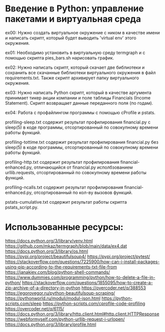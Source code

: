 # Введение в Python: управление пакетами и виртуальная среда

ex00: Нужно создать виртуальное окружение с ником в качестве имени и написать скрипт, который будет выводить 'virtual env' этого окружения.

ex01: Необходимо установить в виртуальную среду termgraph и с помощью скрипта pies_bars.sh нарисовать график.

ex02: Нужно написать скрипт, который скачает две библиотеки и сохранить все скачанные библиотеки виртуального окружения в файл requirements.txt. Также скрипт архивирует папку виртуального окружения.

ex03: Нужно написать Python скрипт, который в качестве аргумента принимает тикер акции компании и поле таблицы Financials (Income Statement). Скрипт возвращает данные переданного поля (по годам).

ex04: Работа с профайлингом программы с помощью cProfile и pstats.

profiling-sleep.txt содержит результат профилирования financial.py с sleep(5) в коде программы, отсортированный по совокупному времени работы функций.

profiling-tottime.txt содержит результат профилирования financial.py без sleep(5) в коде программы, отсортированный по совокупному времени работы функций.

profiling-http.txt содержит результат профилирования financial-enhanced.py, отличающийся от financial.py исполбзованием urllib.requests, отсортированный по совокупному времени работы функций.

profiling-ncalls.txt содержит результат профилирования financial-enhanced.py, отсортированный по кол-ву вызовов функций.

pstats-cumulative.txt содержит результат работы скрипта pstats_script.py.

# Использованные ресурсы:
https://docs.python.org/3/library/venv.html
https://github.com/mkaz/termgraph/blob/main/data/ex4.dat
https://docs.python.org/3/library/os.html
https://pypi.org/project/beautifulsoup4/
https://pypi.org/project/pytest/
https://stackoverflow.com/questions/7225900/how-can-i-install-packages-using-pip-according-to-the-requirements-txt-file-from
https://janakiev.com/blog/python-shell-commands/
https://www.dummies.com/programming/python/how-to-delete-a-file-in-python/
https://stackoverflow.com/questions/1855095/how-to-create-a-zip-archive-of-a-directory-in-python
https://overcoder.net/q/388553
https://egorovegor.ru/python-beautifulsoup-scraping/
https://pythonworld.ru/moduli/modul-json.html
https://python-scripts.com/sleep
https://python-scripts.com/cprofile-code-profiling
https://overcoder.net/q/6115/
https://docs.python.org/3/library/http.client.html#http.client.HTTPResponse
https://webformyself.com/python-urllib-request-i-urlopen/
https://docs.python.org/3/library/profile.html
